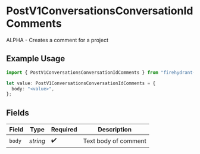 # PostV1ConversationsConversationIdComments

ALPHA - Creates a comment for a project

## Example Usage

```typescript
import { PostV1ConversationsConversationIdComments } from "firehydrant-typescript-sdk/models/components";

let value: PostV1ConversationsConversationIdComments = {
  body: "<value>",
};
```

## Fields

| Field                | Type                 | Required             | Description          |
| -------------------- | -------------------- | -------------------- | -------------------- |
| `body`               | *string*             | :heavy_check_mark:   | Text body of comment |